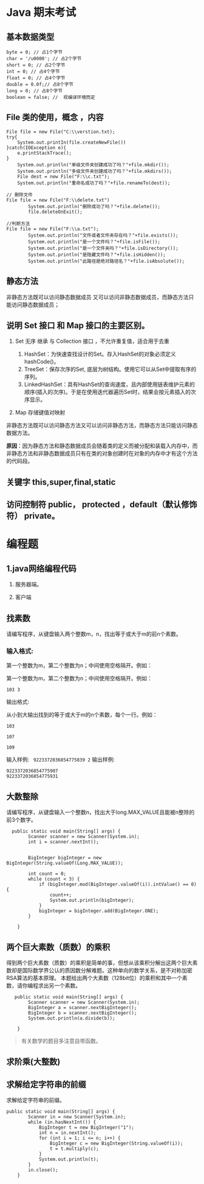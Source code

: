 # Java 期末考试
## 基本数据类型
```
byte = 0; // 占1个字节
char = '/u0000'; // 占2个字节
short = 0; // 占2个字节
int = 0; // 占4个字节
float = 0; // 占4个字节
double = 0.0f;// 占8个字节
long = 0; // 占8个字节
boolean = false; //  视编译环境而定

```
## File 类的使用，概念 ，内容

```
File file = new File("C:\\verstion.txt);
try{
    System.out.printIn(file.createNewFile())
}catch(IOException e){
    e.printStackTrace();
}
	System.out.println("单级文件夹创建成功了吗？"+file.mkdir());
	System.out.println("多级文件夹创建成功了吗？"+file.mkdirs());
	File dest = new File("F:\\c.txt");
	System.out.println("重命名成功了吗？"+file.renameTo(dest));

// 删除文件
File file = new File("F:\\delete.txt")
        System.out.println("删除成功了吗？"+file.delete());
        file.deleteOnExit();

//判断方法
File file = new File("F:\\a.txt");
        System.out.println("文件或者文件夹存在吗？"+file.exists());
        System.out.println("是一个文件吗？"+file.isFile());
        System.out.println("是一个文件夹吗？"+file.isDirectory());
        System.out.println("是隐藏文件吗？"+file.isHidden());
        System.out.println("此路径是绝对路径名？"+file.isAbsolute());

```
## 静态方法
非静态方法既可以访问静态数据成员 又可以访问非静态数据成员，而静态方法只能访问静态数据成员；

## 说明 Set 接口 和 Map 接口的主要区别。
1. Set 无序 继承 与 Collection 接口 ，不允许重复值，适合用于去重
   1. HashSet：为快速查找设计的Set。存入HashSet的对象必须定义hashCode()。 
   2. TreeSet：保存次序的Set, 底层为树结构。使用它可以从Set中提取有序的序列。 
   3. LinkedHashSet：具有HashSet的查询速度，且内部使用链表维护元素的顺序(插入的次序)。于是在使用迭代器遍历Set时，结果会按元素插入的次序显示。

2. Map 存储键值对映射


非静态方法既可以访问静态方法又可以访问非静态方法，而静态方法只能访问静态数据方法。

**原因**：因为静态方法和静态数据成员会随着类的定义而被分配和装载入内存中，而非静态方法和非静态数据成员只有在类的对象创建时在对象的内存中才有这个方法的代码段。

## 关键字 this,super,final,static

## 访问控制符 public， protected ，default（默认修饰符） private。

# 编程题
## 1.java网络编程代码
1. 服务器端。


2. 客户端

## 找素数
请编写程序，从键盘输入两个整数m，n，找出等于或大于m的前n个素数。

### 输入格式:
第一个整数为m，第二个整数为n；中间使用空格隔开。例如：  

第一个整数为m，第二个整数为n；中间使用空格隔开。例如：  

```
103 3
```
输出格式:

从小到大输出找到的等于或大于m的n个素数，每个一行。例如：

```
103

107

109
```

输入样例:
` 9223372036854775839 2`
输出样例:
```
9223372036854775907
9223372036854775931
```
## 大数整除
请编写程序，从键盘输入一个整数n，找出大于long.MAX_VALUE且能被n整除的前3个数字。
```
  public static void main(String[] args) {
        Scanner scanner = new Scanner(System.in);
        int i = scanner.nextInt();


        BigInteger bigInteger = new BigInteger(String.valueOf(Long.MAX_VALUE));

        int count = 0;
        while (count < 3) {
            if (bigInteger.mod(BigInteger.valueOf(i)).intValue() == 0) {
                count++;
                System.out.println(bigInteger);
            }
            bigInteger = bigInteger.add(BigInteger.ONE);
        }

    }

```
## 两个巨大素数（质数）的乘积
得到两个巨大素数（质数）的乘积是简单的事，但想从该乘积分解出这两个巨大素数却是国际数学界公认的质因数分解难题。这种单向的数学关系，是不对称加密RSA算法的基本原理。 本题给出两个大素数（128bit位）的乘积和其中一个素数，请你编程求出另一个素数。
```
   public static void main(String[] args) {
        Scanner scanner = new Scanner(System.in);
        BigInteger a = scanner.nextBigInteger();
        BigInteger b = scanner.nextBigInteger();
        System.out.println(a.divide(b));
        
    }
```
> 有关数学的题目多注意自带函数。

## 求阶乘(大整数)

## 求解给定字符串的前缀
求解给定字符串的前缀。
```
public static void main(String[] args) {
        Scanner in = new Scanner(System.in);
        while (in.hasNextInt()) {
            BigInteger t = new BigInteger("1");
            int n = in.nextInt();
            for (int i = 1; i <= n; i++) {
                BigInteger c = new BigInteger(String.valueOf(i));
                t = t.multiply(c);
            }
            System.out.println(t);
        }
        in.close();
    }
```